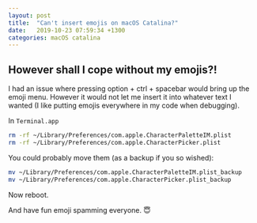 ```yaml
---
layout: post
title:  "Can't insert emojis on macOS Catalina?"
date:   2019-10-23 07:59:34 +1300
categories: macOS catalina
---
```


## However shall I cope without my emojis?!

I had an issue where pressing option + ctrl + spacebar would bring up the emoji menu. However it would not let me insert it into whatever text I wanted (I like putting emojis everywhere in my code when debugging).

In `Terminal.app`

```bash
rm -rf ~/Library/Preferences/com.apple.CharacterPaletteIM.plist
rm -rf ~/Library/Preferences/com.apple.CharacterPicker.plist
```



You could probably move them (as a backup if you so wished):

```bash
mv ~/Library/Preferences/com.apple.CharacterPaletteIM.plist_backup
mv ~/Library/Preferences/com.apple.CharacterPicker.plist_backup
```



Now reboot.

And have fun emoji spamming everyone. 😇